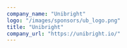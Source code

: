 ```yaml
---
company_name: "Unibright"
logo: "/images/sponsors/ub_logo.png"
title: "Unibright"
company_url: "https://unibright.io/"
---
```

 